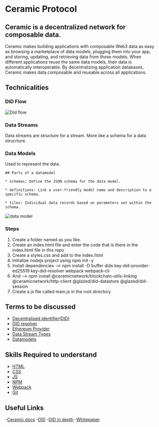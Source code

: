 # Ceramic Protocol

## Ceramic is a decentralized network for composable data.
Ceramic makes building applications with composable Web3 data as easy as browsing a marketplace of data models, plugging them into your app, and storing,
updating, and retrieving data from those models. When different applications reuse the same data models, 
their data is automatically interoperable. By decentralizing application databases, Ceramic makes data composable and reusable across all applications.


## Technicalities

### DID Flow

![Did flow](https://github.com/PriyathamVarma/NFT-Basics-to-Jedi/blob/main/Diagrams/did_flow.png)

### Data Streams

Data streams are structure for a stream. More like a schema for a data strucrture.

### Data Models

Used to represent the data.

```
## Parts of a datamodel

* schemas: Define the JSON schema for the data model.

* definitions: Link a user-friendly model name and description to a specific schema.

* tiles: Individual data records based on parameters set within the schema.

```
![data model](https://github.com/PriyathamVarma/NFT-Basics-to-Jedi/blob/main/Diagrams/data%20models.png)

### Steps

1. Create a folder named as you like.
2. Create an index.html file and enter the code that is there in the index.html file in this repo
3. Create a styles.css and add to the index.html
4. Initialize nodejs project using npm init -y
5. Install dependencies --> npm install -D buffer dids key-did-provider-ed25519 key-did-resolver webpack webpack-cli
6. And --> npm install @ceramicnetwork/blockchain-utils-linking @ceramicnetwork/http-client @glazed/did-datastore @glazed/did-session
7. Create a js file called main.js in the root directory


## Terms to be discussed

- [Decentralised identifier(DID)](https://www.w3.org/TR/did-core/)
- [DID resolver](https://medium.com/decentralized-identity/a-universal-resolver-for-self-sovereign-identifiers-48e6b4a5cc3c)
- [Ethereum Provider](https://docs.unstoppabledomains.com/developer-toolkit/reference/ethereum-providers/)
- [Data Stream Types](https://en.wikipedia.org/wiki/Data_stream)
- [Datamodels](https://en.wikipedia.org/wiki/Data_model)


## Skills Required to understand

- [HTML](https://www.w3schools.com/html/default.asp)
- [CSS](https://www.w3schools.com/css/default.asp)
- [JS](https://www.w3schools.com/js/)
- [NPM](https://www.npmjs.com/)
- [Webpack](https://webpack.js.org/)
- [Git](https://github.com/)



## Useful Links
-[Ceramic docs](https://developers.ceramic.network/learn/welcome/)
-[DID](https://tykn.tech/decentralized-identifiers-dids/)
-[DID in depth](https://decentralized-id.com/web-standards/w3c/wg/did/decentralized-identifier/)
-[Whitepaper](https://github.com/WebOfTrustInfo/rwot2-id2020/blob/master/topics-and-advance-readings/DID-Whitepaper.md)
